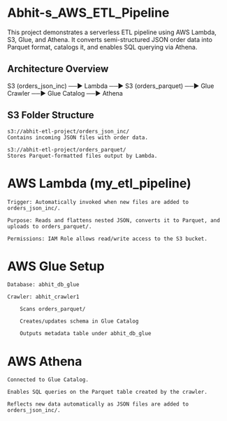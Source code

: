 # Abhit-s_AWS_ETL_Pipeline
This project demonstrates a serverless ETL pipeline using AWS Lambda, S3, Glue, and Athena. It converts semi-structured JSON order data into Parquet format, catalogs it, and enables SQL querying via Athena.

## Architecture Overview
S3 (orders_json_inc) ──▶ Lambda ──▶ S3 (orders_parquet) ──▶ Glue Crawler ──▶ Glue Catalog ──▶ Athena
                                  
                                  

## S3 Folder Structure

    s3://abhit-etl-project/orders_json_inc/
    Contains incoming JSON files with order data.

    s3://abhit-etl-project/orders_parquet/
    Stores Parquet-formatted files output by Lambda.

# AWS Lambda (my_etl_pipeline)

    Trigger: Automatically invoked when new files are added to orders_json_inc/.

    Purpose: Reads and flattens nested JSON, converts it to Parquet, and uploads to orders_parquet/.

    Permissions: IAM Role allows read/write access to the S3 bucket.

# AWS Glue Setup

    Database: abhit_db_glue

    Crawler: abhit_crawler1

        Scans orders_parquet/

        Creates/updates schema in Glue Catalog

        Outputs metadata table under abhit_db_glue

# AWS Athena

    Connected to Glue Catalog.

    Enables SQL queries on the Parquet table created by the crawler.

    Reflects new data automatically as JSON files are added to orders_json_inc/.











    
